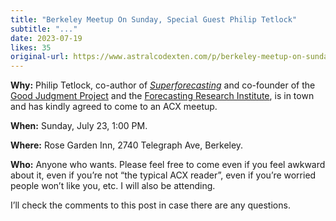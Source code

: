 ```yaml
---
title: "Berkeley Meetup On Sunday, Special Guest Philip Tetlock"
subtitle: "..."
date: 2023-07-19
likes: 35
original-url: https://www.astralcodexten.com/p/berkeley-meetup-on-sunday-special
---
```

**Why:** Philip Tetlock, co-author of _[Superforecasting](https://amzn.to/3XVhuAj)_ and co-founder of the [Good Judgment Project](https://goodjudgment.com/) and the [Forecasting Research Institute](https://forecastingresearch.org/), is in town and has kindly agreed to come to an ACX meetup.

 **When:** Sunday, July 23, 1:00 PM.

 **Where:** Rose Garden Inn, 2740 Telegraph Ave, Berkeley.

 **Who:** Anyone who wants. Please feel free to come even if you feel awkward about it, even if you’re not “the typical ACX reader”, even if you’re worried people won’t like you, etc. I will also be attending.

I’ll check the comments to this post in case there are any questions.
